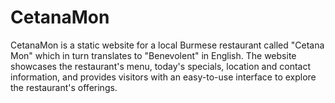 # CetanaMon

CetanaMon is a static website for a local Burmese restaurant called "Cetana Mon" which in turn translates to "Benevolent" in English. The website showcases the restaurant's menu, today's specials, location and contact information, and provides visitors with an easy-to-use interface to explore the restaurant's offerings.
